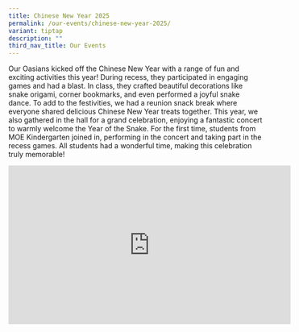 ```yaml
---
title: Chinese New Year 2025
permalink: /our-events/chinese-new-year-2025/
variant: tiptap
description: ""
third_nav_title: Our Events
---
```

<p>Our Oasians kicked off the Chinese New Year with a range of fun and exciting
activities this year! During recess, they participated in engaging games
and had a blast. In class, they crafted beautiful decorations like snake
origami, corner bookmarks, and even performed a joyful snake dance. To
add to the festivities, we had a reunion snack break where everyone shared
delicious Chinese New Year treats together. This year, we also gathered
in the hall for a grand celebration, enjoying a fantastic concert to warmly
welcome the Year of the Snake. For the first time, students from MOE Kindergarten
joined in, performing in the concert and taking part in the recess games.
All students had a wonderful time, making this celebration truly memorable!</p>
<div class="iframe-wrapper">
<iframe height="315" width="560" allowfullscreen="true" frameborder="0" src="https://www.youtube.com/embed/IDs15M6fDDA?si=y9mhIxiK2g5IoSdO"></iframe>
</div>
<p></p>